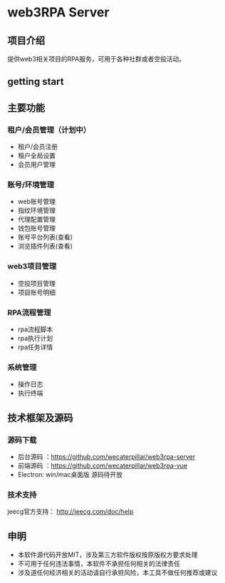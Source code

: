 web3RPA Server
===============

## 项目介绍

提供web3相关项目的RPA服务，可用于各种社群或者空投活动。

## getting start


## 主要功能

### 租户/会员管理（计划中）
- 租户/会员注册
- 租户全局设置
- 会员用户管理

### 账号/环境管理
- web账号管理
- 指纹环境管理
- 代理配置管理
- 钱包账号管理
- 账号平台列表(查看)
- 浏览插件列表(查看)

### web3项目管理
- 空投项目管理
- 项目账号明细

### RPA流程管理
- rpa流程脚本
- rpa执行计划
- rpa任务详情

### 系统管理
- 操作日志
- 执行终端

## 技术框架及源码
### 源码下载
- 后台源码 ：https://github.com/wecaterpillar/web3rpa-server
- 前端源码 ：https://github.com/wecaterpillar/web3rpa-vue
- Electron: win/mac桌面版 源码待开放

### 技术支持
jeecg官方支持： http://jeecg.com/doc/help

## 申明
- 本软件源代码开放MIT，涉及第三方软件版权按原版权方要求处理
- 不可用于任何违法事情，本软件不承担任何相关的法律责任
- 涉及道任何经济相关的活动请自行承担风险，本工具不做任何推荐或建议


